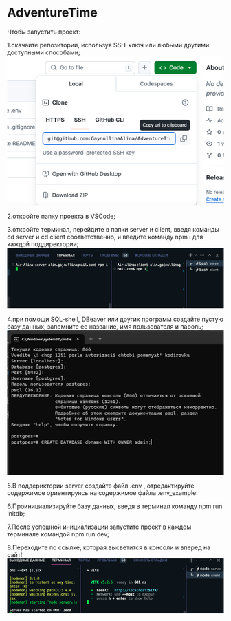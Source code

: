 # AdventureTime
Чтобы запустить проект:

1.скачайте репозиторий, используя SSH-ключ или любыми другими доступными способами;
![alt text](server/public/images/Image.png)

2.откройте папку проекта в VSCode;

3.откройте терминал, перейдите в папки server и client, введя команды cd server и cd client соответственно,  и введите команду npm i для каждой поддиректории;
![alt text](server/public/images/image1.png)

4.при помощи SQL-shell, DBeaver или других программ создайте пустую базу данных, запомните ее название, имя пользователя и пароль;
![alt text](server/public/images/image2.png)

5.В поддериктории server создайте файл .env , отредактируйте содержимое ориентируясь на содержимое файла .env_example:

6.Проинициализируйте базу данных, введя в терминал команду npm run initdb;

7.После успешной инициализации запустите проект в каждом терминале  командой npm run dev;

8.Переходите по ссылке, которая высветится в консоли и вперед на сайт!
![alt text](server/public/images/image3.png)
